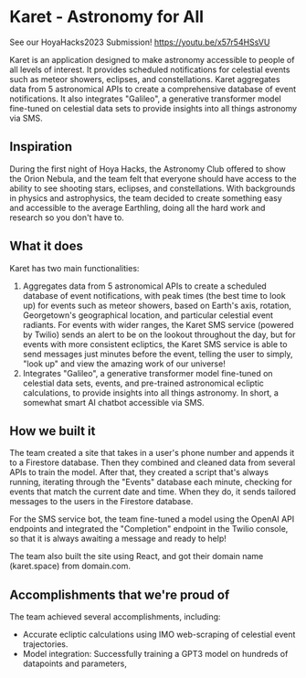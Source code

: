 # Karet - Astronomy for All

See our HoyaHacks2023 Submission! https://youtu.be/x57r54HSsVU

Karet is an application designed to make astronomy accessible to people of all levels of interest. It provides scheduled notifications for celestial events such as meteor showers, eclipses, and constellations. Karet aggregates data from 5 astronomical APIs to create a comprehensive database of event notifications. It also integrates "Galileo", a generative transformer model fine-tuned on celestial data sets to provide insights into all things astronomy via SMS.

## Inspiration

During the first night of Hoya Hacks, the Astronomy Club offered to show the Orion Nebula, and the team felt that everyone should have access to the ability to see shooting stars, eclipses, and constellations. With backgrounds in physics and astrophysics, the team decided to create something easy and accessible to the average Earthling, doing all the hard work and research so you don't have to.

## What it does

Karet has two main functionalities:

1. Aggregates data from 5 astronomical APIs to create a scheduled database of event notifications, with peak times (the best time to look up) for events such as meteor showers, based on Earth's axis, rotation, Georgetown's geographical location, and particular celestial event radiants. For events with wider ranges, the Karet SMS service (powered by Twilio) sends an alert to be on the lookout throughout the day, but for events with more consistent ecliptics, the Karet SMS service is able to send messages just minutes before the event, telling the user to simply, "look up" and view the amazing work of our universe!
2. Integrates "Galileo", a generative transformer model fine-tuned on celestial data sets, events, and pre-trained astronomical ecliptic calculations, to provide insights into all things astronomy. In short, a somewhat smart AI chatbot accessible via SMS.

## How we built it

The team created a site that takes in a user's phone number and appends it to a Firestore database. Then they combined and cleaned data from several APIs to train the model. After that, they created a script that's always running, iterating through the "Events" database each minute, checking for events that match the current date and time. When they do, it sends tailored messages to the users in the Firestore database.

For the SMS service bot, the team fine-tuned a model using the OpenAI API endpoints and integrated the "Completion" endpoint in the Twilio console, so that it is always awaiting a message and ready to help!

The team also built the site using React, and got their domain name (karet.space) from domain.com.


## Accomplishments that we're proud of

The team achieved several accomplishments, including:

- Accurate ecliptic calculations using IMO web-scraping of celestial event trajectories.
- Model integration: Successfully training a GPT3 model on hundreds of datapoints and parameters,
